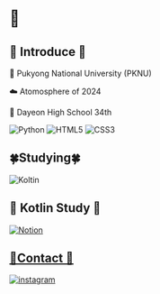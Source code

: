 # 💜

</hr>

## 🎵 Introduce 🎵

</hr> 

🏫 Pukyong National University (PKNU)

☁️ Atomosphere of 2024

🏫 Dayeon High School 34th


<img alt="Python" src ="https://img.shields.io/badge/Python-3776AB.svg?&style=flat&logo=Python&logoColor=white"> <img alt="HTML5" src ="https://img.shields.io/badge/HTML5-E34F26.svg?&style=flat&logo=HTML5&logoColor=white"> <img alt="CSS3" src ="https://img.shields.io/badge/CSS3 -1572B6.svg?&style=flat&logo=CSS3&logoColor=white"/>

## 🍀Studying🍀

</hr>

<img alt="Koltin" src ="https://img.shields.io/badge/Kotlin-7F52FF.svg?&style=flat&logo=Kotlin&logoColor=black"> 


## 📖 Kotlin Study 📖

</hr>

<a href="https://www.notion.so/b90644c3bdd046f4abc8f136656cccca?v=0d76569dc8f743949ec1a147329bb448&pvs=4"><img alt="Notion" src="https://img.shields.io/badge/Notion-000000.svg?&style=flat&logo=Notion&logoColor=white" />


## 💟Contact 💟
<a href="https://www.instagram.com/x._.inu/"> <img alt="instagram" src="https://img.shields.io/badge/Instagram-E4405F.svg?&style=flat&logo=Instagram&logoColor=white" /></a>

